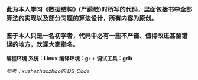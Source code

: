 ### 此为本人学习《数据结构》(严蔚敏)时所写的代码，里面包括书中全部算法的实现以及部分习题的算法设计，所有内容为原创。
### 鉴于本人只是一名初学者，代码中必有一些不严谨、值得改进甚至错误的地方，欢迎大家指名。

**编程环境**
**系统：Linux**
**编译环境：g++**
**调试工具：gdb**


*参考：xuzhezhaozhao的 DS_Code*
